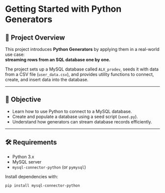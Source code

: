 # Getting Started with Python Generators

## 📌 Project Overview

This project introduces **Python Generators** by applying them in a real-world use case:  
**streaming rows from an SQL database one by one.**

The project sets up a MySQL database called `ALX_prodev`, seeds it with data from a CSV file (`user_data.csv`), and provides utility functions to connect, create, and insert data into the database.

---

## 🎯 Objective

- Learn how to use Python to connect to a MySQL database.
- Create and populate a database using a seed script (`seed.py`).
- Understand how generators can stream database records efficiently.

---

## 🛠️ Requirements

- Python 3.x
- MySQL server
- `mysql-connector-python` (or `pymysql`)

Install dependencies with:

```bash
pip install mysql-connector-python
```
